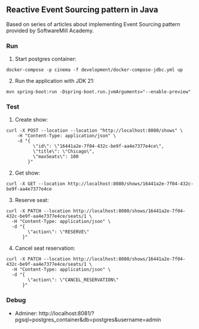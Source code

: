 ## Reactive Event Sourcing pattern in Java

Based on series of articles about implementing Event Sourcing pattern provided by SoftwareMill Academy.

### Run

1. Start postgres container:
```shell
docker-compose -p cinema -f development/docker-compose-jdbc.yml up
```

2. Run the application with JDK 21:
```shell
mvn spring-boot:run -Dspring-boot.run.jvmArguments="--enable-preview"
```

### Test

1. Create show:
```shell
curl -X POST --location --location "http://localhost:8080/shows" \
    -H "Content-Type: application/json" \
    -d "{
          \"id\": \"16441a2e-7f04-432c-be9f-aa4e7377e4ce\",
          \"title\": \"Chicago\",
          \"maxSeats\": 100
        }"
```

2. Get show:
```shell
curl -X GET --location http://localhost:8080/shows/16441a2e-7f04-432c-be9f-aa4e7377e4ce
```

3. Reserve seat:
```shell
curl -X PATCH --location http://localhost:8080/shows/16441a2e-7f04-432c-be9f-aa4e7377e4ce/seats/1 \
  -H "Content-Type: application/json" \
  -d "{
        \"action\": \"RESERVE\"
      }"
```

4. Cancel seat reservation:
```shell
curl -X PATCH --location http://localhost:8080/shows/16441a2e-7f04-432c-be9f-aa4e7377e4ce/seats/1 \
  -H "Content-Type: application/json" \
  -d "{
        \"action\": \"CANCEL_RESERVATION\"
      }"
```

### Debug

* Adminer: http://localhost:8081/?pgsql=postgres_container&db=postgres&username=admin